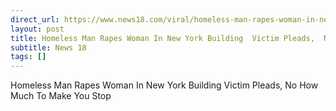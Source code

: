 ```yaml
---
direct_url: https://www.news18.com/viral/homeless-man-rapes-woman-in-new-york-building-victim-pleads-no-how-much-to-make-you-stop-aa-ws-l-9608292.html
layout: post
title: Homeless Man Rapes Woman In New York Building  Victim Pleads,  No  How Much To Make You Stop  
subtitle: News 18
tags: []
---
```


Homeless Man Rapes Woman In New York Building  Victim Pleads,  No  How Much To Make You Stop  
